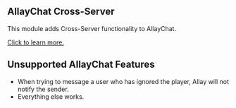 ## AllayChat Cross-Server

This module adds Cross-Server functionality to AllayChat.

[Click to learn more.](https://github.com/VoxelArcStudios/AllayChat)

## Unsupported AllayChat Features
- When trying to message a user who has ignored the player, Allay will not notify the sender.
- Everything else works.